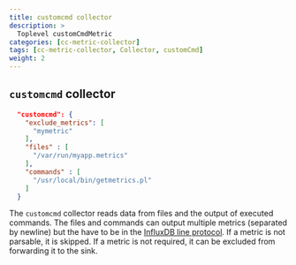 ```yaml
---
title: customcmd collector
description: >
  Toplevel customCmdMetric
categories: [cc-metric-collector]
tags: [cc-metric-collector, Collector, customCmd]
weight: 2
---
```



## `customcmd` collector

```json
  "customcmd": {
    "exclude_metrics": [
      "mymetric"
    ],
    "files" : [
      "/var/run/myapp.metrics"
    ],
    "commands" : [
      "/usr/local/bin/getmetrics.pl"
    ]
  }
```

The `customcmd` collector reads data from files and the output of executed commands. The files and commands can output multiple metrics (separated by newline) but the have to be in the [InfluxDB line protocol](https://docs.influxdata.com/influxdb/cloud/reference/syntax/line-protocol/). If a metric is not parsable, it is skipped. If a metric is not required, it can be excluded from forwarding it to the sink.


